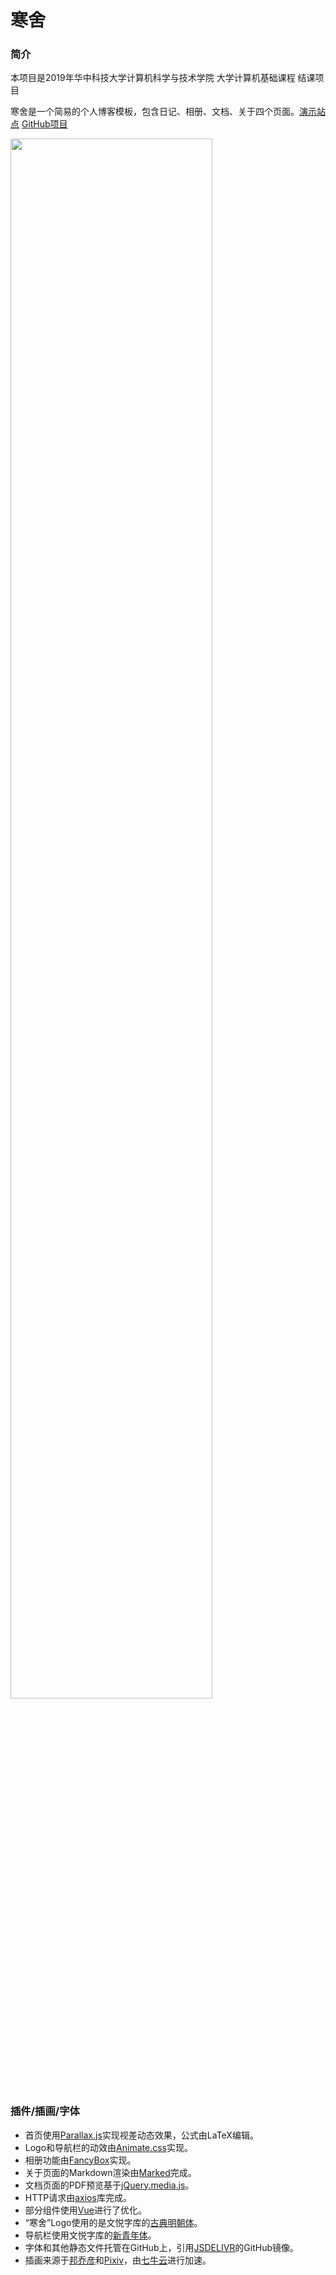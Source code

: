 # 寒舍

### 简介

本项目是2019年华中科技大学计算机科学与技术学院   大学计算机基础课程 结课项目

寒舍是一个简易的个人博客模板，包含日记、相册、文档、关于四个页面。<a href="https://land.zilize.cn/" class="mdlink">演示站点</a>  <a href="https://github.com/Zilize/HumbleHome" class="mdlink">GitHub项目</a>

<img src="http://zilize.moecode.com/land/homepage.png" width="80%" height="80%">

### 插件/插画/字体

- 首页使用<a href="https://github.com/wagerfield/parallax" class="mdlink">Parallax.js</a>实现视差动态效果，公式由LaTeX编辑。
- Logo和导航栏的动效由<a href="https://github.com/daneden/animate.css" class="mdlink">Animate.css</a>实现。
- 相册功能由<a href="https://github.com/fancyapps/fancybox" class="mdlink">FancyBox</a>实现。
- 关于页面的Markdown渲染由<a href="https://github.com/markedjs/marked" class="mdlink">Marked</a>完成。
- 文档页面的PDF预览基于<a href="https://github.com/malsup/media/blob/master/jquery.media.js" class="mdlink">jQuery.media.js</a>。
- HTTP请求由<a href="https://github.com/axios/axios" class="mdlink">axios</a>库完成。
- 部分组件使用<a href="https://cn.vuejs.org/" class="mdlink">Vue</a>进行了优化。
- “寒舍”Logo使用的是文悦字库的<a href="https://wytype.com/typeface/WenYue-GuDianMingChaoTi" class="mdlink">古典明朝体</a>。
- 导航栏使用文悦字库的<a href="https://wytype.com/typeface/WenYue-XinQingNianTi" class="mdlink">新青年体</a>。
- 字体和其他静态文件托管在GitHub上，引用<a href="https://www.jsdelivr.com/" class="mdlink">JSDELIVR</a>的GitHub镜像。
- 插画来源于<a href="http://bangqiaoyan.lofter.com/" class="mdlink">邦乔彦</a>和<a href="https://www.pixiv.net/" class="mdlink">Pixiv</a>，由<a href="https://www.qiniu.com/" class="mdlink">七牛云</a>进行加速。

